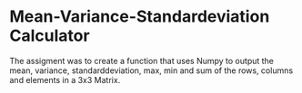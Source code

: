 # Mean-Variance-Standardeviation Calculator

The assigment was to create a function that uses Numpy to output the mean, variance, standarddeviation, max, min and sum of the rows, columns and elements in a 3x3 Matrix.
